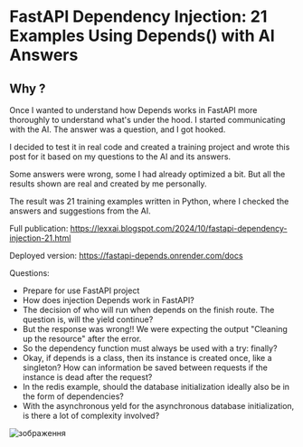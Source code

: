 # FastAPI Dependency Injection: 21 Examples Using Depends() with AI Answers

## Why ?
Once I wanted to understand how Depends works in FastAPI more thoroughly to understand what's under the hood. I started communicating with the AI. The answer was a question, and I got hooked. 

I decided to test it in real code and created a training project and wrote this post for it based on my questions to the AI and its answers.

Some answers were wrong, some I had already optimized a bit. But all the results shown are real and created by me personally. 

The result was 21 training examples written in Python, where I checked the answers and suggestions from the AI.


Full publication:
https://lexxai.blogspot.com/2024/10/fastapi-dependency-injection-21.html

Deployed version:
https://fastapi-depends.onrender.com/docs

Questions: 
- Prepare for use FastAPI project
- How does injection Depends work in FastAPI?
- The decision of who will run when depends on the finish route. The question is, will the yield continue?
- But the response was wrong!! We were expecting the output  "Cleaning up the resource" after the error.
- So the dependency function must always be used with a try: finally?
- Okay, if depends is a class, then its instance is created once, like a singleton? How can information be saved between requests if the instance is dead after the request?
- In the redis example, should the database initialization ideally also be in the form of dependencies?
- With the asynchronous yeld for the asynchronous database initialization, is there a lot of complexity involved? 

![зображення](https://github.com/user-attachments/assets/4c967767-c692-4baf-8294-a8ef5eb9a234)
